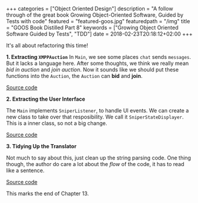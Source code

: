 +++
categories = ["Object Oriented Design"]
description = "A follow through of the great book Growing Object-Oriented Software, Guided by Tests with code"
featured = "featured-goos.jpg"
featuredpath = "/img"
title = "GOOS Book Distilled Part 8"
keywords = ["Growing Object Oriented Software Guided by Tests", "TDD"]
date = 2018-02-23T20:18:12+02:00
+++

It's all about refactoring this time!

**1. Extracting `XMPPAuction`**
In `Main`, we see some places `chat` sends `messages`. But it lacks a language here. After some thoughts, we think we really mean *bid in auction* and *join auction*. Now it sounds like we should put these functions into the `Auction`, the `Auction` can **bid** and **join**.

[Source code](https://github.com/lvguowei/GOOS/commit/2ad3cdbf7a34da05e89858e46b984d6ff314d853)

**2. Extracting the User Interface**

The `Main` implements `SniperListener`, to handle UI events. We can create a new class to take over that resposibility. We call it `SniperStateDisplayer`. This is a inner class, so not a big change.

[Source code](https://github.com/lvguowei/GOOS/commit/34ac37a17f25dcf47e3aebce6df13ce4d0f5685d)

**3. Tidying Up the Translator**

Not much to say about this, just clean up the string parsing code. One thing though, the author do care a lot about the *flow* of the code, it has to read like a sentence.

[Source code](https://github.com/lvguowei/GOOS/commit/cc3a99994ade05e888d89fdc788733931a494b32)

This marks the end of Chapter 13.
